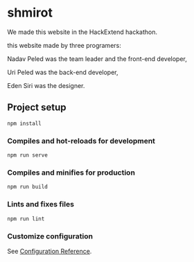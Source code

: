 # shmirot

We made this website in the HackExtend hackathon.


this website made by three programers:

Nadav Peled was the team leader and the front-end developer,

Uri Peled was the back-end developer,

Eden Siri was the designer.


## Project setup
```
npm install
```

### Compiles and hot-reloads for development
```
npm run serve
```

### Compiles and minifies for production
```
npm run build
```

### Lints and fixes files
```
npm run lint
```

### Customize configuration
See [Configuration Reference](https://cli.vuejs.org/config/).
